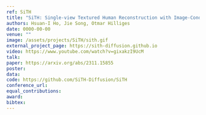 ```yaml
---
ref: SiTH
title: "SiTH: Single-view Textured Human Reconstruction with Image-Conditioned Diffusion"
authors: Hsuan-I Ho, Jie Song, Otmar Hilliges
date: 0000-00-00
venue: ""
image: /assets/projects/SiTH/sith.gif
external_project_page: https://sith-diffusion.github.io
video: https://www.youtube.com/watch?v=gixakzI9UcM
talk: 
paper: https://arxiv.org/abs/2311.15855
poster: 
data: 
code: https://github.com/SiTH-Diffusion/SiTH
conference_url: 
equal_contributions: 
award: 
bibtex: 
---
```

